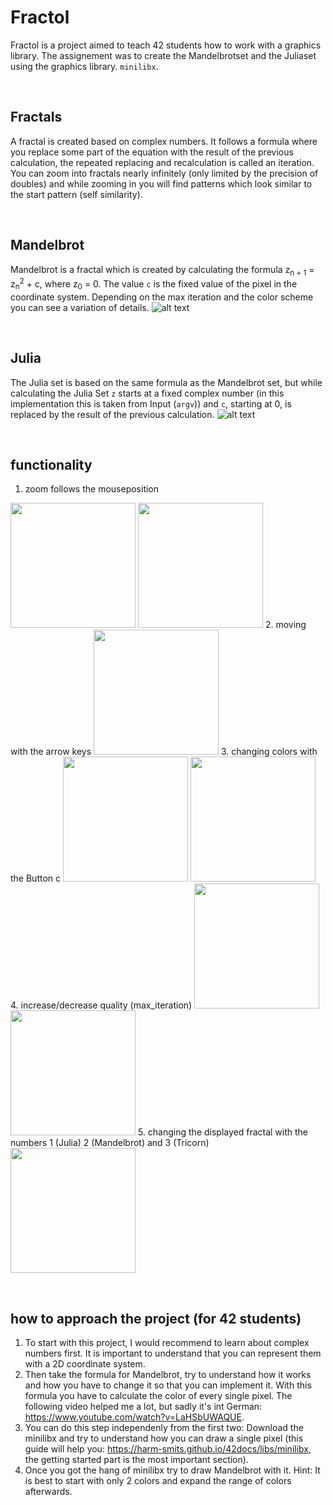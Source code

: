 # Fractol

Fractol is a project aimed to teach 42 students how to work with a graphics library. The assignement was to create the Mandelbrotset and the Juliaset using the graphics library. `minilibx`.
<p> &nbsp </p>

## Fractals
A fractal is created based on complex numbers. It follows a formula where you replace some part of the equation with the result of the previous calculation, the
repeated replacing and recalculation is called an iteration. You can zoom into fractals nearly infinitely (only limited by the precision of doubles) and while zooming in you will find patterns which look similar
to the start pattern (self similarity).
<p> &nbsp </p>

## Mandelbrot
Mandelbrot is a fractal which is created by calculating the formula z<sub>n + 1</sub> = z<sub>n</sub><sup>2</sup> + c, where z<sub>0</sub> = 0. The value `c` is the fixed value of the pixel in the coordinate system. Depending on the max iteration and the color scheme you can see a variation of details.
![alt text](https://github.com/HoergerL/fractol/blob/master/Pictures/Mandelbrot_start.png)
<p> &nbsp </p>

## Julia
The Julia set is based on the same formula as the Mandelbrot set, but while calculating the Julia Set `z` starts at a fixed complex number (in this implementation this is taken from Input (`argv`)) and `c`, starting at 0, is replaced by the result of the previous calculation. 
![alt text](https://github.com/HoergerL/fractol/blob/master/Pictures/Julia.png)
<p> &nbsp </p>

## functionality
1. zoom follows the mouseposition 
<img src="https://github.com/HoergerL/fractol/blob/master/Pictures/Mandelbrot_zoom_in.png" height="200">
<img src="https://github.com/HoergerL/fractol/blob/master/Pictures/Julia_zoom_in.png" height="200">
2. moving with the arrow keys
<img src="https://github.com/HoergerL/fractol/blob/master/Pictures/Mandelbrot_moved.png" height="200">
3. changing colors with the Button c
<img src="https://github.com/HoergerL/fractol/blob/master/Pictures/Mandelbrot_different_color.png" height="200">
<img src="https://github.com/HoergerL/fractol/blob/master/Pictures/Mandelbrot_different_color2.png" height="200">
4.  increase/decrease quality (max_iteration)
<img src="https://github.com/HoergerL/fractol/blob/master/Pictures/Mandelbrot_less_max_iteration.png" height="200">
<img src="https://github.com/HoergerL/fractol/blob/master/Pictures/Mandelbrot_high_max_iteration.png" height="200">
5. changing the displayed fractal with the numbers 1 (Julia) 2 (Mandelbrot) and 3 (Tricorn)
<img src="https://github.com/HoergerL/fractol/blob/master/Pictures/tricorn.png" height="200">
<p> &nbsp </p>

## how to approach the project (for 42 students)
1. To start with this project, I would recommend to learn about complex numbers first. It is important to understand that you can represent them with a 2D coordinate system. 
2. Then take the formula for Mandelbrot, try to understand how it works and how you have to change it so that you can implement it. With this formula you have to calculate the color of every single pixel. The following video helped me a lot, but sadly it's int German: https://www.youtube.com/watch?v=LaHSbUWAQUE.
3. You can do this step independenly from the first two: Download the minilibx and try to understand how you can draw a single pixel (this guide will help you: <a>https://harm-smits.github.io/42docs/libs/minilibx</a>, the getting started part is the most important section).
4. Once you got the hang of minilibx try to draw Mandelbrot with it. Hint: It is best to start with only 2 colors and expand the range of colors afterwards.


